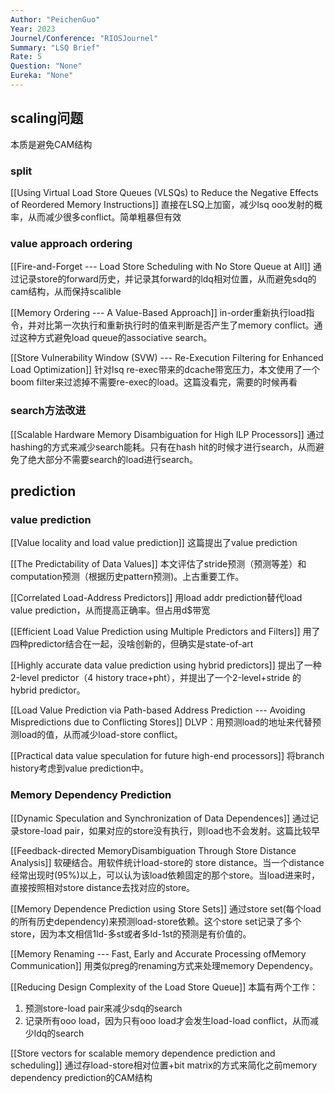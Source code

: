 ```yaml
---
Author: "PeichenGuo"
Year: 2023
Journel/Conference: "RIOSJournel"
Summary: "LSQ Brief"
Rate: 5
Question: "None"
Eureka: "None"
---
```

## scaling问题
本质是避免CAM结构

### split
[[Using Virtual Load Store Queues (VLSQs) to Reduce the Negative Effects of Reordered Memory Instructions]]
直接在LSQ上加窗，减少lsq ooo发射的概率，从而减少很多conflict。简单粗暴但有效


### value approach ordering
[[Fire-and-Forget --- Load Store Scheduling with No Store Queue at All]]
通过记录store的forward历史，并记录其forward的ldq相对位置，从而避免sdq的cam结构，从而保持scalible

[[Memory Ordering --- A Value-Based Approach]]
in-order重新执行load指令，并对比第一次执行和重新执行时的值来判断是否产生了memory conflict。通过这种方式避免load queue的associative search。

[[Store Vulnerability Window (SVW) --- Re-Execution Filtering for Enhanced Load Optimization]]
针对lsq re-exec带来的dcache带宽压力，本文使用了一个boom filter来过滤掉不需要re-exec的load。这篇没看完，需要的时候再看

### search方法改进
[[Scalable Hardware Memory Disambiguation for High ILP Processors]]
通过hashing的方式来减少search能耗。只有在hash hit的时候才进行search，从而避免了绝大部分不需要search的load进行search。


## prediction
### value prediction
[[Value locality and load value prediction]]
这篇提出了value prediction

[[The Predictability of Data Values]]
本文评估了stride预测（预测等差）和computation预测（根据历史pattern预测)。上古重要工作。

[[Correlated Load-Address Predictors]] 
用load addr prediction替代load value prediction，从而提高正确率。但占用d$带宽

[[Efficient Load Value Prediction using Multiple Predictors and Filters]]
用了四种predictor结合在一起，没啥创新的，但确实是state-of-art

[[Highly accurate data value prediction using hybrid predictors]]
提出了一种2-level predictor（4 history trace+pht），并提出了一个2-level+stride 的hybrid predictor。

[[Load Value Prediction via Path-based Address Prediction --- Avoiding Mispredictions due to Conflicting Stores]]
DLVP：用预测load的地址来代替预测load的值，从而减少load-store conflict。

[[Practical data value speculation for future high-end processors]]
将branch history考虑到value prediction中。



### Memory Dependency Prediction
[[Dynamic Speculation and Synchronization of Data Dependences]]
通过记录store-load pair，如果对应的store没有执行，则load也不会发射。这篇比较早

[[Feedback-directed MemoryDisambiguation Through Store Distance Analysis]]
软硬结合。用软件统计load-store的 store distance。当一个distance经常出现时(95%)以上，可以认为该load依赖固定的那个store。当load进来时，直接按照相对store distance去找对应的store。

[[Memory Dependence Prediction using Store Sets]]
通过store set(每个load的所有历史dependency)来预测load-store依赖。这个store set记录了多个store，因为本文相信1ld-多st或者多ld-1st的预测是有价值的。

[[Memory Renaming --- Fast, Early and Accurate Processing ofMemory Communication]]
用类似preg的renaming方式来处理memory Dependency。

[[Reducing Design Complexity of the Load Store Queue]]
本篇有两个工作：
1. 预测store-load pair来减少sdq的search
2. 记录所有ooo load，因为只有ooo load才会发生load-load conflict，从而减少ldq的search

[[Store vectors for scalable memory dependence prediction and scheduling]]
通过存load-store相对位置+bit matrix的方式来简化之前memory dependency prediction的CAM结构

